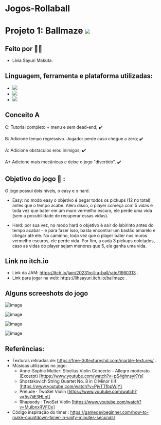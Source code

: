 # Jogos-Rollaball

# Projeto 1: Ballmaze <img src="https://img.shields.io/static/v1?label=Done&message=Finalizado&color=success&style=flat-square&logo=ghost"/>

## Feito por :raising_hand_woman:

- Lívia Sayuri Makuta.

## Linguagem, ferramenta e plataforma utilizadas:

- <img src="https://img.shields.io/static/v1?label=Code&message=Csharp&color=purple&style=plastic&labelColor=black&logo=Csharp"/>

- <img src="https://img.shields.io/static/v1?label=Code&message=Unity&color=purple&style=plastic&labelColor=black&logo=Unity"/>

- <img src="https://img.shields.io/static/v1?label=Code&message=itch.io&color=purple&style=plastic&labelColor=black&logo=itch.io"/>


## Conceito A

C:
Tutorial completo + menu e sem dead-end; :heavy_check_mark:

B:
Adicione tempo regressivo. Jogador perde caso chegue a zero; :heavy_check_mark:

A:
Adicione obstaculos e/ou inimigos; :heavy_check_mark:

A+
Adicione mais mecânicas e deixe o jogo "divertido". :heavy_check_mark:

## Objetivo do jogo :round_pushpin: :

O jogo possui dois níveis, o easy e o hard.

- Easy: no modo easy o objetivo é pegar todos os pickups (12 no total) antes que o tempo acabe. Além disso, o player começa com 5 vidas e toda vez que bater em um muro vermelho escuro, ele perde uma vida (sem a possibilidade de recuperar essas vidas).

- Hard: por sua vez, no modo hard o objetivo é sair do labirinto antes do tempo acabar - e para fazer isso, basta encontrar um bastão amarelo e chegar até ele. No caminho, toda vez que o player bater nos muros vermelho escuros, ele perde vida. Por fim, a cada 3 pickups coletados, caso as vidas do player sejam menores que 5, ele ganha uma vida. 

## Link no itch.io

- Link da JAM: https://itch.io/jam/20231roll-a-ball/rate/1960313 .
- Link para jogar na web: https://lihsayuri.itch.io/ballmaze  .


## Alguns screeshots do jogo

![image](https://user-images.githubusercontent.com/62647438/224311179-a8092edf-a86d-4638-b50f-ebaadade23e4.png)

![image](https://user-images.githubusercontent.com/62647438/224311194-16be0ebb-dcdf-49dd-a3f9-ace085bcf824.png)

![image](https://user-images.githubusercontent.com/62647438/224311214-76128fcf-c798-4486-80d5-7177ab9f47da.png)

![image](https://user-images.githubusercontent.com/62647438/224311265-fe0f617b-1031-4052-b3f3-7da4eac690c2.png)


## Referências:

- Texturas retiradas de: https://free-3dtextureshd.com/marble-textures/ .
- Músicas utilizadas no jogo:
  - Anne-Sophie Mutter: Sibelius Violin Concerto – Allegro moderato (Excerpt) [https://www.youtube.com/watch?v=pS4ghnsyKYs]
  - Shostakovich String Quartet No. 8 in C Minor (II) [https://www.youtube.com/watch?v=PjvTTfbpWjY]
  - Prelude · TwoSet Violin [https://www.youtube.com/watch?v=5s7iiE3HLgI]
  - Rhapsody · TwoSet Violin [https://www.youtube.com/watch?v=MuIbnxRVFCo]
- Código inspiração do timer : https://gamedevbeginner.com/how-to-make-countdown-timer-in-unity-minutes-seconds/
